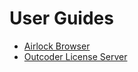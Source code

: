 ﻿
# User Guides

* [Airlock Browser](/Products/AirlockBrowser/UserGuides/V1/AirlockBrowserUserGuide.html)
* [Outcoder License Server](/Products/LicenseServer/UserGuides/V1/LicenseServerUserGuide.html)